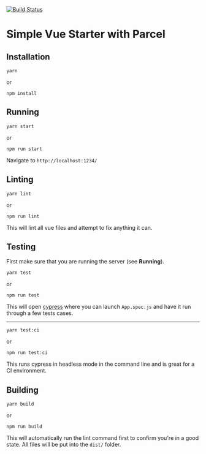 [![Build Status](https://travis-ci.com/jbydeley/vue-template.svg?branch=master)](https://travis-ci.com/jbydeley/vue-template)

# Simple Vue Starter with Parcel

## Installation

`yarn`

or

`npm install`

## Running

`yarn start`

or

`npm run start`

Navigate to `http://localhost:1234/`

## Linting

`yarn lint`

or

`npm run lint`

This will lint all vue files and attempt to fix anything it can. 


## Testing

First make sure that you are running the server (see **Running**).

`yarn test`

or

`npm run test`

This will open [cypress](https://cypress.io) where you can launch `App.spec.js` and 
have it run through a few tests cases.

---

`yarn test:ci`

or

`npm run test:ci`

This runs cypress in headless mode in the command line and is great for a CI environment.

## Building

`yarn build`

or

`npm run build`

This will automatically run the lint command first to confirm you're in a good state. All files 
will be put into the `dist/` folder.